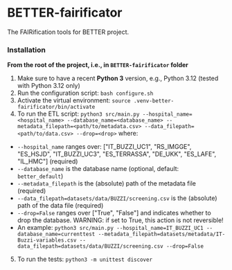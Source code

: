 # BETTER-fairificator
The FAIRification tools for BETTER project.


### Installation

**From the root of the project, i.e., in `BETTER-fairificator` folder**

1. Make sure to have a recent **Python 3** version, e.g., Python 3.12 (tested with Python 3.12 only)
2. Run the configuration script: `bash configure.sh`
3. Activate the virtual environment: `source .venv-better-fairificator/bin/activate`
4. To run the ETL script: `python3 src/main.py --hospital_name=<hospital_name> --database_name=<database_name> --metadata_filepath=<path/to/metadata.csv> --data_filepath=<path/to/data.csv> --drop=<drop>` where:
  - `--hospital_name` ranges over: \["IT_BUZZI_UC1", "RS_IMGGE", "ES_HSJD", "IT_BUZZI_UC3", "ES_TERRASSA", "DE_UKK", "ES_LAFE", "IL_HMC"\] (required)
  - `--database_name` is the database name (optional, default: `better_default`)
  - `--metadata_filepath` is the (absolute) path of the metadata file (required)
  - `--data_filepath=datasets/data/BUZZI/screening.csv` is the (absolute) path of the data file (required)
  - `--drop=False` ranges over \["True", "False"\] and indicates whether to drop the database. WARNING: if set to True, this action is not reversible!
  - An example: `python3 src/main.py --hospital_name=IT_BUZZI_UC1 --database_name=currenttest --metadata_filepath=datasets/metadata/IT-Buzzi-variables.csv --data_filepath=datasets/data/BUZZI/screening.csv --drop=False`
5. To run the tests: `python3 -m unittest discover`

